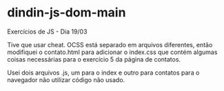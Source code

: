 # dindin-js-dom-main
Exercícios de JS - Dia 19/03

Tive que usar cheat. OCSS está separado em arquivos diferentes, então modifiquei o contato.html para adicionar o index.css que contém algumas coisas necessárias para o exercício 5 da página de contatos.

Usei dois arquivos .js, um para o index e outro para contatos para o navegador não utilizar código não usado.
